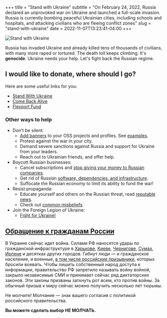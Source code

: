 +++
title = "Stand with Ukraine"
subtitle = "On February 24, 2022, Russia declared an unprovoked war on Ukraine and launched a full-scale invasion. Russia is currently bombing peaceful Ukrainian cities, including schools and hospitals, and attacking civilians who are fleeing conflict zones"
slug = "stand-with-ukraine"
date = 2022-11-07T13:23:41-04:00
+++

![Stand with Ukraine](/images/stand-with-ukraine.svg)

Russia has invaded Ukraine and already killed tens of thousands of civilians, with many more raped or tortured. The death toll keeps climbing. It's **genocide**. Ukraine needs your help. Let's fight back the Russian regime.

<!--more-->

## I would like to donate, where should I go?

Here are some useful links for you:

- [Stand With Ukraine](https://stand-with-ukraine.pp.ua/)
- [Come Back Alive](https://www.comebackalive.in.ua/donate)
- [Flexport Fund](https://www.flexport.org/donate/)

### Other ways to help

- Don't be silent:
  - [Add banners](https://stand-with-ukraine.pp.ua/AddBanner.html) to your OSS projects and profiles. See [examples](https://github.com/vshymanskyy/StandWithUkraine#projects-that-standwithukraine).
  - Protest against the war in your city.
  - Demand severe sanctions against Russia and support for Ukraine from your leaders.
  - Reach out to Ukrainian friends, and offer help.
- Boycott Russian businesses:
  - Cancel subscriptions and [stop giving your money to Russian companies](https://stand-with-ukraine.pp.ua/Boycott.html).
  - Get rid of Russian [software, dependencies, and infrastructure](https://stand-with-ukraine.pp.ua/Boycott.html).
  - Suffocate the Russian economy to limit its ability to fund the war!
- Resist propaganda:
  - Educate yourself and others on the Russian threat, read [reputable news](https://stand-with-ukraine.pp.ua/WarNews.html).
  - Check out [common misbeliefs](https://stand-with-ukraine.pp.ua/Misconceptions.html).
- Join the Foreign Legion of Ukraine:
  - [Fight for Ukraine!](https://fightforua.org)

## [Обращение к гражданам России](https://stand-with-ukraine.pp.ua/ToRussianPeople.html)

В Украине сейчас идет война. Силами РФ наносятся удары по гражданской инфраструктуре в [Харькове](https://cloudfront-us-east-2.images.arcpublishing.com/reuters/P7K2MSZDGFMIJPDD7CI2GIROJI.jpg), [Киеве](https://gdb.voanews.com/01bd0000-0aff-0242-fad0-08d9fc92c5b3_cx0_cy5_cw0_w1023_r1_s.jpg), [Чернигове](https://ichef.bbci.co.uk/news/976/cpsprodpb/163DD/production/_123510119_hi074310744.jpg), [Сумах](https://www.youtube.com/watch?v=8K-bkqKKf2A), [Ирпене](https://cloudfront-us-east-2.images.arcpublishing.com/reuters/K4MTMLEHTRKGFK3GSKAT4GR3NE.jpg) и десятках других городов. Гибнут люди — и гражданское население, и военные, [в том числе российские призывники](https://www.youtube.com/watch?v=wxnmy1Zu0-8&list=PL8ao2ZjeM9mslBOATvDa87lvgELw281lF&index=3&t=5s), которых бросили воевать. Чтобы лишить собственный народ доступа к информации, правительство РФ запретило называть войну войной, закрыло независимые СМИ и принимает сейчас ряд диктаторских законов. Эти законы призваны заткнуть рот всем, кто против войны. За обычный призыв к миру сейчас можно получить несколько лет тюрьмы.

Не молчите! Молчание — знак вашего согласия с политикой российского правительства.

**Вы можете сделать выбор НЕ МОЛЧАТЬ.**
